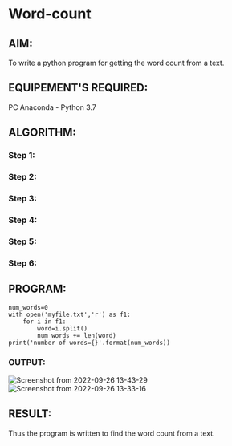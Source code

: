 # Word-count
## AIM:
To write a python program for getting the word count from a text.
## EQUIPEMENT'S REQUIRED: 
PC
Anaconda - Python 3.7
## ALGORITHM: 
### Step 1:

### Step 2: 

### Step 3: 

### Step 4:  

### Step 5: 

### Step 6: 

## PROGRAM:
```
num_words=0
with open('myfile.txt','r') as f1:
    for i in f1:
        word=i.split()
        num_words += len(word)
print('number of words={}'.format(num_words))
```
### OUTPUT:
![Screenshot from 2022-09-26 13-43-29](https://user-images.githubusercontent.com/113497680/192228344-5837a292-9373-4e0a-8390-4837f7bb1c42.png)
![Screenshot from 2022-09-26 13-33-16](https://user-images.githubusercontent.com/113497680/192228289-d78b6fa1-ee6a-407d-ba47-3bd7ad0a6cbe.png)

## RESULT:
Thus the program is written to find the word count from a text.

